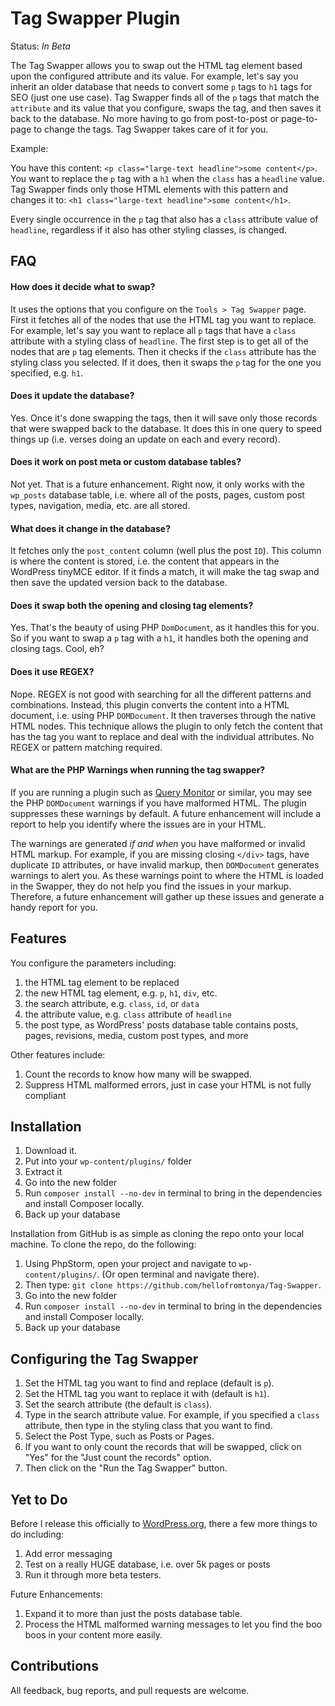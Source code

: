 # Tag Swapper Plugin

Status:  *In Beta*

The Tag Swapper allows you to swap out the HTML tag element based upon the configured attribute and its value. For example, let's say you inherit an older database that needs to convert some `p` tags to `h1` tags for SEO (just one use case).  Tag Swapper finds all of the `p` tags that match the `attribute` and its value that you configure, swaps the tag, and then saves it back to the database.  No more having to go from post-to-post or page-to-page to change the tags.  Tag Swapper takes care of it for you.

Example:

You have this content: `<p class="large-text headline">some content</p>`.  You want to replace the `p` tag with a `h1` when the `class` has a `headline` value.  Tag Swapper finds only those HTML elements with this pattern and changes it to: `<h1 class="large-text headline">some content</h1>`.

Every single occurrence in the `p` tag that also has a `class` attribute value of `headline`, regardless if it also has other styling classes, is changed.

## FAQ

#### How does it decide what to swap?

It uses the options that you configure on the `Tools > Tag Swapper` page.  First it fetches all of the nodes that use the HTML tag you want to replace.  For example, let's say you want to replace all `p` tags that have a `class` attribute with a styling class of `headline`.  The first step is to get all of the nodes that are `p` tag elements.  Then it checks if the `class` attribute has the styling class you selected.  If it does, then it swaps the `p` tag for the one you specified, e.g. `h1`.

#### Does it update the database?

Yes.  Once it's done swapping the tags, then it will save only those records that were swapped back to the database.  It does this in one query to speed things up (i.e. verses doing an update on each and every record).

#### Does it work on post meta or custom database tables?

Not yet. That is a future enhancement.  Right now, it only works with the `wp_posts` database table, i.e. where all of the posts, pages, custom post types, navigation, media, etc. are all stored.

#### What does it change in the database?

It fetches only the `post_content` column (well plus the post `ID`).  This column is where the content is stored, i.e. the content that appears in the WordPress tinyMCE editor.  If it finds a match, it will make the tag swap and then save the updated version back to the database.

#### Does it swap both the opening and closing tag elements?

Yes.  That's the beauty of using PHP `DomDocument`, as it handles this for you.  So if you want to swap a `p` tag with a `h1`, it handles both the opening and closing tags. Cool, eh?

#### Does it use REGEX?

Nope.  REGEX is not good with searching for all the different patterns and combinations.  Instead, this plugin converts the content into a HTML document, i.e. using PHP `DOMDocument`.  It then traverses through the native HTML nodes.  This technique allows the plugin to only fetch the content that has the tag you want to replace and deal with the individual attributes.  No REGEX or pattern matching required.

#### What are the PHP Warnings when running the tag swapper?

If you are running a plugin such as [Query Monitor](https://wordpress.org/plugins/query-monitor/) or similar, you may see the PHP `DOMDocument` warnings if you have malformed HTML.  The plugin suppresses these warnings by default.  A future enhancement will include a report to help you identify where the issues are in your HTML.

The warnings are generated *if and when* you have malformed or invalid HTML markup.  For example, if you are missing closing `</div>` tags, have duplicate `ID` attributes, or have invalid markup, then `DOMDocument` generates warnings to alert you.  As these warnings point to where the HTML is loaded in the Swapper, they do not help you find the issues in your markup.  Therefore, a future enhancement will gather up these issues and generate a handy report for you.

## Features

You configure the parameters including:

1. the HTML tag element to be replaced
2. the new HTML tag element, e.g. `p`, `h1`, `div`, etc.
3. the search attribute, e.g. `class`, `id`, or `data`
4. the attribute value, e.g. `class` attribute of `headline`
5. the post type, as WordPress' posts database table contains posts, pages, revisions, media, custom post types, and more

Other features include:

1. Count the records to know how many will be swapped.
2. Suppress HTML malformed errors, just in case your HTML is not fully compliant

## Installation

1. Download it.
2. Put into your `wp-content/plugins/` folder
3. Extract it
4. Go into the new folder
5. Run `composer install --no-dev` in terminal to bring in the dependencies and install Composer locally.
6. Back up your database

Installation from GitHub is as simple as cloning the repo onto your local machine.  To clone the repo, do the following:

1. Using PhpStorm, open your project and navigate to `wp-content/plugins/`. (Or open terminal and navigate there).
2. Then type: `git clone https://github.com/hellofromtonya/Tag-Swapper`.
3. Go into the new folder
4. Run `composer install --no-dev` in terminal to bring in the dependencies and install Composer locally.
5. Back up your database

## Configuring the Tag Swapper

1. Set the HTML tag you want to find and replace (default is `p`).
2. Set the HTML tag you want to replace it with (default is `h1`).
3. Set the search attribute (the default is `class`).
4. Type in the search attribute value.  For example, if you specified a `class` attribute, then type in the styling class that you want to find.
5. Select the Post Type, such as Posts or Pages.
6. If you want to only count the records that will be swapped, click on "Yes" for the "Just count the records" option.
7. Then click on the "Run the Tag Swapper" button.

## Yet to Do

Before I release this officially to [WordPress.org](https://worpress.org), there a few more things to do including:

1. Add error messaging
2. Test on a really HUGE database, i.e. over 5k pages or posts
3. Run it through more beta testers.

Future Enhancements:

1. Expand it to more than just the posts database table.
2. Process the HTML malformed warning messages to let you find the boo boos in your content more easily.

## Contributions

All feedback, bug reports, and pull requests are welcome.